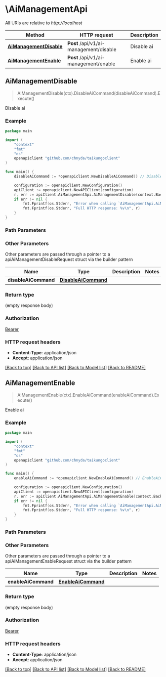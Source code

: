 # \AiManagementApi

All URIs are relative to *http://localhost*

Method | HTTP request | Description
------------- | ------------- | -------------
[**AiManagementDisable**](AiManagementApi.md#AiManagementDisable) | **Post** /api/v1/ai-management/disable | Disable ai
[**AiManagementEnable**](AiManagementApi.md#AiManagementEnable) | **Post** /api/v1/ai-management/enable | Enable ai



## AiManagementDisable

> AiManagementDisable(ctx).DisableAiCommand(disableAiCommand).Execute()

Disable ai

### Example

```go
package main

import (
    "context"
    "fmt"
    "os"
    openapiclient "github.com/chnyda/taikungoclient"
)

func main() {
    disableAiCommand := *openapiclient.NewDisableAiCommand() // DisableAiCommand | 

    configuration := openapiclient.NewConfiguration()
    apiClient := openapiclient.NewAPIClient(configuration)
    r, err := apiClient.AiManagementApi.AiManagementDisable(context.Background()).DisableAiCommand(disableAiCommand).Execute()
    if err != nil {
        fmt.Fprintf(os.Stderr, "Error when calling `AiManagementApi.AiManagementDisable``: %v\n", err)
        fmt.Fprintf(os.Stderr, "Full HTTP response: %v\n", r)
    }
}
```

### Path Parameters



### Other Parameters

Other parameters are passed through a pointer to a apiAiManagementDisableRequest struct via the builder pattern


Name | Type | Description  | Notes
------------- | ------------- | ------------- | -------------
 **disableAiCommand** | [**DisableAiCommand**](DisableAiCommand.md) |  | 

### Return type

 (empty response body)

### Authorization

[Bearer](../README.md#Bearer)

### HTTP request headers

- **Content-Type**: application/json
- **Accept**: application/json

[[Back to top]](#) [[Back to API list]](../README.md#documentation-for-api-endpoints)
[[Back to Model list]](../README.md#documentation-for-models)
[[Back to README]](../README.md)


## AiManagementEnable

> AiManagementEnable(ctx).EnableAiCommand(enableAiCommand).Execute()

Enable ai

### Example

```go
package main

import (
    "context"
    "fmt"
    "os"
    openapiclient "github.com/chnyda/taikungoclient"
)

func main() {
    enableAiCommand := *openapiclient.NewEnableAiCommand() // EnableAiCommand | 

    configuration := openapiclient.NewConfiguration()
    apiClient := openapiclient.NewAPIClient(configuration)
    r, err := apiClient.AiManagementApi.AiManagementEnable(context.Background()).EnableAiCommand(enableAiCommand).Execute()
    if err != nil {
        fmt.Fprintf(os.Stderr, "Error when calling `AiManagementApi.AiManagementEnable``: %v\n", err)
        fmt.Fprintf(os.Stderr, "Full HTTP response: %v\n", r)
    }
}
```

### Path Parameters



### Other Parameters

Other parameters are passed through a pointer to a apiAiManagementEnableRequest struct via the builder pattern


Name | Type | Description  | Notes
------------- | ------------- | ------------- | -------------
 **enableAiCommand** | [**EnableAiCommand**](EnableAiCommand.md) |  | 

### Return type

 (empty response body)

### Authorization

[Bearer](../README.md#Bearer)

### HTTP request headers

- **Content-Type**: application/json
- **Accept**: application/json

[[Back to top]](#) [[Back to API list]](../README.md#documentation-for-api-endpoints)
[[Back to Model list]](../README.md#documentation-for-models)
[[Back to README]](../README.md)

